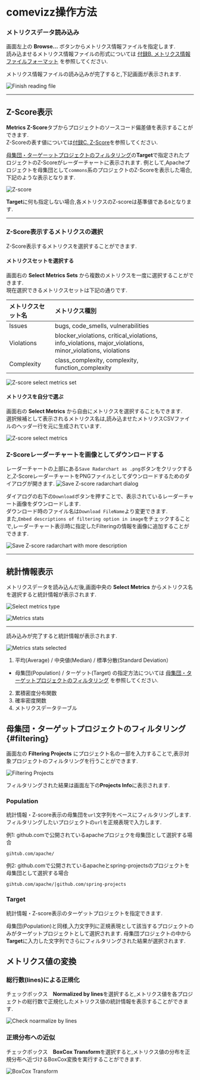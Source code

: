 # comevizz操作方法

### メトリクスデータ読み込み

画面左上の **Browse...** ボタンからメトリクス情報ファイルを指定します.  
読み込ませるメトリクス情報ファイルの形式については [付録B. メトリクス情報ファイルフォーマット](./A-appendix.md#appendix_metrics_format) を参照してください.

メトリクス情報ファイルの読み込みが完了すると,下記画面が表示されます.

![Finish reading file](images/comevizz_read_data.png)

* * *

## Z-Score表示

**Metrics Z-Score**タブからプロジェクトのソースコード偏差値を表示することができます.  
Z-Scoreの表す値については[付録C. Z-Score](./A-appendix.md#z-score)を参照してください.

[母集団・ターゲーットプロジェクトのフィルタリング](#filtering)の**Target**で指定されたプロジェクトのZ-Scoreがレーダーチャートに表示されます.
例として,Apacheプロジェクトを母集団として`commons`系のプロジェクトのZ-Scoreを表示した場合,下記のような表示となります.

![Z-score](images/comevizz_zscore.png)

**Target**に何も指定しない場合,各メトリクスのZ-scoreは基準値である`0`となります.

---

### Z-Score表示するメトリクスの選択

Z-Score表示するメトリクスを選択することができます.


#### メトリクスセットを選択する

画面右の **Select Metrics Sets** から複数のメトリクスを一度に選択することができます.  
現在選択できるメトリクスセットは下記の通りです.

| メトリクスセット名 | メトリクス種別 |
|:----------------|:---------|
| Issues          | bugs, code_smells, vulnerabilities |
| Violations      | blocker_violations, critical_violations, info_violations, major_violations, minor_violations, violations |
| Complexity      | class_complexity, complexity, function_complexity |

![Z-score select metrics set](images/comevizz_zscore_select_sets.png)

#### メトリクスを自分で選ぶ

画面右の **Select Metrics** から自由にメトリクスを選択することもできます.  
選択候補として表示されるメトリクス名は,読み込ませたメトリクスCSVファイルのヘッダー行を元に生成されています.

![Z-score select metrics](images/comevizz_zscore_select_metrics.png)

### Z-Scoreレーダーチャートを画像としてダウンロードする

レーダーチャートの上部にある`Save Radarchart as .png`ボタンをクリックすると,Z-ScoreレーダーチャートをPNGファイルとしてダウンロードするためのダイアログが開きます.
![Save Z-score radarchart dialog](images/comevizz_zscore_save_modal.png)

ダイアログの右下の`Download`ボタンを押すことで、表示されているレーダーチャート画像をダウンロードします.  
ダウンロード時のファイル名は`Download FileName`より変更できます.  
また,`Embed descriptions of filtering option in image`をチェックすることで,レーダーチャート表示時に指定したFilteringの情報を画像に追加することができます.  

![Save Z-score radarchart with more description](images/comevizz_zscore_save_modal_check_desc.png)

* * *

## 統計情報表示

メトリクスデータを読み込んだ後,画面中央の **Select Metrics** からメトリクス名を選択すると統計情報が表示されます.

![Select metrics type](images/comevizz_stats.png)

![Metrics stats](images/comevizz_stats_select_metrics.png)

---

読み込みが完了すると統計情報が表示されます.

![Metrics stats selected](images/comevizz_stats_selected.png)

1. 平均(Average) / 中央値(Median) / 標準分散(Standard Deviation）
  * 母集団(Population) / ターゲット(Target) の指定方法については [母集団・ターゲットプロジェクトのフィルタリング](#filtering) を参照してください.
2. 累積密度分布関数
3. 確率密度関数
4. メトリクスデータテーブル


## 母集団・ターゲットプロジェクトのフィルタリング {#filtering}

画面左の **Filtering Projects** にプロジェクト名の一部を入力することで,表示対象プロジェクトのフィルタリングを行うことができます.

![Filtering Projects](images/comevizz_option_filtering.png)

フィルタリングされた結果は画面左下の**Projects Info**に表示されます.

### Population

統計情報・Z-score表示の母集団を`url`文字列をベースにフィルタリングします.
フィルタリングしたいプロジェクトの`url`を正規表現で入力します.

例1: github.comで公開されているapacheプロジェクを母集団として選択する場合

```
gihtub.com/apache/
```

例2: github.comで公開されているapacheとspring-projectsのプロジェクトを母集団として選択する場合
```
gihtub.com/apache/|github.com/spring-projects
```


### Target

統計情報・Z-score表示のターゲットプロジェクトを指定できます.

母集団(Population)と同様,入力文字列に正規表現として該当するプロジェクトのみがターゲットプロジェクトとして選択されます.
母集団プロジェクトの中から**Target**に入力した文字列でさらにフィルタリングされた結果が選択されます.

## メトリクス値の変換

### 総行数(lines)による正規化

チェックボックス　**Normalized by lines**を選択すると,メトリクス値を各プロジェクトの総行数で正規化したメトリクス値の統計情報を表示することができます.

![Check noarmalize by lines](images/comevizz_option_normalize_by_lines.png)

### 正規分布への近似

チェックボックス　**BoxCox Transform**を選択すると,メトリクス値の分布を正規分布へ近づけるBoxCox変換を実行することができます.

![BoxCox Transform](images/comevizz_option_boxcox.png)

